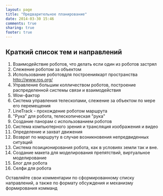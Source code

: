 ```yaml
---
layout: page
title: "Предварительное планирование"
date: 2014-03-30 15:46
comments: true
sharing: true
footer: true
---
```

## Краткий список тем и направлений

1. Взаимодействие роботов, что делать если один из роботов застрял
2. Слежение роботом за объектом
3. Использование роботовдля построениякарт пространства http://www.ros.org/
4. Управление большим колличеством роботов, построение распределенной системы связи и взаимодействия
5. Wow-фактор
6. Система управления телескопами, слежение за объектом по мере его перемещения
7. LineTrack - прохождение роботом маршрута
8. "Рука" для робота, телескопическая "рука"
9. Создание панорам с использованием роботов
10. Система компьютерного зрения и трансляция изображения и видео
11. Определение и захват движения
12. Возврат по маршруту в случае возникновения непредвиденных ситуаций
13. Система позиционирования робота, как в условиях земли так и вне.
14. Создание макета для моделирования препятствий, виртуальное моделирование
15. Блог для робота
16. Селфи для робота

Оставляйте свои комментарии по сформированному списку направлений, а также по формату обсуждения и механизму формирования комманд

